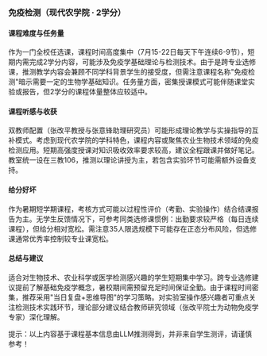 ### 免疫检测（现代农学院 · 2学分）

#### 课程难度与任务量  
作为一门全校任选课，课程时间高度集中（7月15-22日每天下午连续6-9节），短期内需完成2学分内容，可能涉及免疫学基础理论与检测技术。由于是跨专业选修课，推测教学内容会兼顾不同学科背景学生的接受度，但需注意课程名称"免疫检测"暗示需要一定的生物学基础知识。任务量方面，密集授课模式可能伴随课堂实验或报告，但2学分的课程体量整体应较适中。

#### 课程听感与收获  
双教师配置（张改平教授与张意锋助理研究员）可能形成理论教学与实操指导的互补模式。考虑到现代农学院的学科特色，课程内容或聚焦农业生物技术领域的免疫检测应用。短期高强度授课对知识吸收效率要求较高，建议全程跟课并做好笔记。教室统一设在三教106，推测以理论讲授为主，若包含实验环节可能需额外设备支持。

#### 给分好坏  
作为暑期短学期课程，考核方式可能以过程性评价（考勤、实验操作）结合结课报告为主。无学生反馈情况下，可参考同类选修课惯例：出勤要求较严格（每日连续课程），但给分相对宽松。需注意35人限选规模下可能存在正态分布风险，但选修课通常优秀率控制较专业课宽松。

#### 总结与建议  
适合对生物技术、农业科学或医学检测感兴趣的学生短期集中学习。跨专业选修建议提前了解基础免疫学概念，暑校期间需预留充足时间保证全勤。由于课程时间密集，推荐采用"当日复盘+思维导图"的学习策略。对实验室操作感兴趣者可重点关注检测技术实践环节，理论部分建议结合教师研究领域（张改平院士为动物免疫学专家）深化理解。

提示：以上内容基于课程基本信息由LLM推测得到，并非来自学生测评，请谨慎参考！